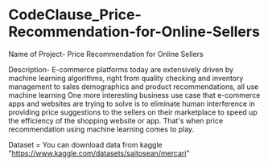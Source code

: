 # CodeClause_Price-Recommendation-for-Online-Sellers

Name of Project- Price Recommendation for Online Sellers

Description- E-commerce platforms today are extensively driven by machine learning algorithms, right from quality checking and inventory management to sales demographics and product recommendations, all use machine learning One more interesting business use case that e-commerce apps and websites are trying to solve is to eliminate human interference in providing price suggestions to the sellers on their marketplace to speed up the efficiency of the shopping website or app. That's when price recommendation using machine learning comes to play.

Dataset  = You can download data from kaggle  "https://www.kaggle.com/datasets/saitosean/mercari"
